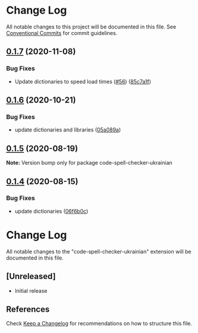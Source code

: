 # Change Log

All notable changes to this project will be documented in this file.
See [Conventional Commits](https://conventionalcommits.org) for commit guidelines.

## [0.1.7](https://github.com/streetsidesoftware/vscode-cspell-dict-extensions/compare/code-spell-checker-ukrainian@0.1.6...code-spell-checker-ukrainian@0.1.7) (2020-11-08)


### Bug Fixes

* Update dictionaries to speed load times ([#56](https://github.com/streetsidesoftware/vscode-cspell-dict-extensions/issues/56)) ([85c7a1f](https://github.com/streetsidesoftware/vscode-cspell-dict-extensions/commit/85c7a1f3363945594f6d86dbb7dae7f4c95a76e7))





## [0.1.6](https://github.com/streetsidesoftware/vscode-cspell-dict-extensions/compare/code-spell-checker-ukrainian@0.1.5...code-spell-checker-ukrainian@0.1.6) (2020-10-21)


### Bug Fixes

* update dictionaries and libraries ([05a089a](https://github.com/streetsidesoftware/vscode-cspell-dict-extensions/commit/05a089add3e0e3606ac1604df1539adfb272461f))





## [0.1.5](https://github.com/streetsidesoftware/vscode-cspell-dict-extensions/compare/code-spell-checker-ukrainian@0.1.4...code-spell-checker-ukrainian@0.1.5) (2020-08-19)

**Note:** Version bump only for package code-spell-checker-ukrainian





## [0.1.4](https://github.com/streetsidesoftware/vscode-cspell-dict-extensions/compare/code-spell-checker-ukrainian@0.1.3...code-spell-checker-ukrainian@0.1.4) (2020-08-15)


### Bug Fixes

* update dictionaries ([06f6b0c](https://github.com/streetsidesoftware/vscode-cspell-dict-extensions/commit/06f6b0cd9c011d55de841aa75591422a18d8a8f6))





# Change Log
All notable changes to the "code-spell-checker-ukrainian" extension will be documented in this file.

## [Unreleased]
- Initial release

## References
Check [Keep a Changelog](http://keepachangelog.com/) for recommendations on how to structure this file.
